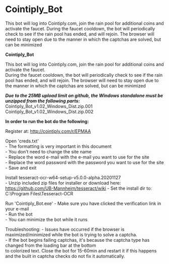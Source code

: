 # Cointiply_Bot
This bot will log into Cointiply.com, join the rain pool for additional coins and activate the faucet.   During the faucet cooldown, the bot will periodically check to see if the rain pool has ended, and will rejoin. The browser will need to stay open due to the manner in which the captchas are solved, but can be minimized

**Cointiply_Bot**

This bot will log into Cointiply.com, join the rain pool for additional coins and activate the faucet.  
During the faucet cooldown, the bot will periodically check to see if the rain pool has ended, and will rejoin.
The browser will need to stay open due to the manner in which the captchas are solved, but can be minimized

***Due to the 25MB upload limit on github, the Windows standalone must be unzipped from the following parts:***<br>
	Cointiply_Bot_v1.02_Windows_Dist.zip.001<br>
	Cointiply_Bot_v1.02_Windows_Dist.zip.002

**In order to run the bot do the following:**

Register at: http://cointiply.com/r/EPMAA

Open 'creds.txt'<br>
	- The formatting is very important in this document<br>
	- You don't need to change the site name<br>
	- Replace the word e-mail with the e-mail you want to use for the site<br>
	- Replace the word password with the password you want to use for the site<br>
	- Save and exit<br>

Install tesseract-ocr-w64-setup-v5.0.0-alpha.20201127<br>
	- Unzip included zip files for installer or download here: https://github.com/UB-Mannheim/tesseract/wiki
	- Set the install dir to: C:\Program Files\Tesseract-OCR<br>

Run 'Cointiply_Bot.exe'
	- Make sure you have clicked the verification link in your e-mail<br>
	- Run the bot<br>
	- You can minimize the bot while it runs<br>

Troubleshooting:
	- Issues have occurred if the browser is maximized/minimized while the bot is trying to solve a captcha.<br>
	- If the bot begins failing captchas, it's because the captcha type has changed from the loading bar at the bottom<br>
	  to colorized text.  Close the bot for 15-60min and restart it if this happens and the built in captcha checks do not fix it automatically.<br>
